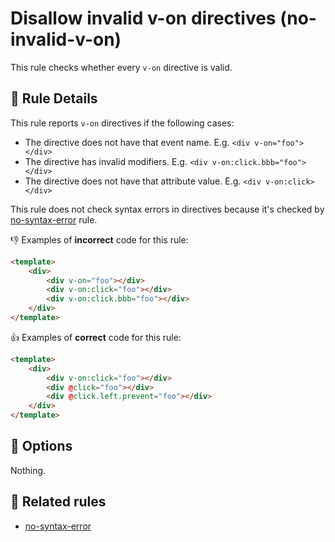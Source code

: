 # Disallow invalid v-on directives (no-invalid-v-on)

This rule checks whether every `v-on` directive is valid.

## 📖 Rule Details

This rule reports `v-on` directives if the following cases:

- The directive does not have that event name. E.g. `<div v-on="foo"></div>`
- The directive has invalid modifiers. E.g. `<div v-on:click.bbb="foo"></div>`
- The directive does not have that attribute value. E.g. `<div v-on:click></div>`

This rule does not check syntax errors in directives because it's checked by [no-syntax-error] rule.

👎 Examples of **incorrect** code for this rule:

```html
<template>
    <div>
        <div v-on="foo"></div>
        <div v-on:click="foo"></div>
        <div v-on:click.bbb="foo"></div>
    </div>
</template>
```

👍 Examples of **correct** code for this rule:

```html
<template>
    <div>
        <div v-on:click="foo"></div>
        <div @click="foo"></div>
        <div @click.left.prevent="foo"></div>
    </div>
</template>
```

## 🔧 Options

Nothing.

## 👫 Related rules

- [no-syntax-error]


[no-syntax-error]: no-syntax-error.md
